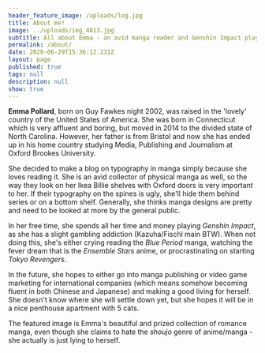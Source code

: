 ```yaml
---
header_feature_image: /uploads/log.jpg
title: About me!
image: ../uploads/img_4813.jpg
subtitle: All about Emma - an avid manga reader and Genshin Impact player
permalink: /about/
date: 2020-06-29T15:36:12.231Z
layout: page
published: true
tags: null
description: null
show: true
---
```

**Emma Pollard**, born on Guy Fawkes night 2002, was raised in the 'lovely' country of the United States of America. She was born in Connecticut which is very affluent and boring, but moved in 2014 to the divided state of North Carolina. However, her father is from Bristol and now she has ended up in his home country studying Media, Publishing and Journalism at Oxford Brookes University. 

She decided to make a blog on typography in manga simply because she loves reading it. She is an avid collector of physical manga as well, so the way they look on her Ikea Billie shelves with Oxford doors is very important to her. If their typography on the spines is ugly, she'll hide them behind series or on a bottom shelf. Generally, she thinks manga designs are pretty and need to be looked at more by the general public. 

In her free time, she spends all her time and money playing *Genshin Impact*, as she has a slight gambling addiction (Kazuha/Fischl main BTW). When not doing this, she's either crying reading the *Blue Period* manga, watching the fever dream that is the *Ensemble Stars* anime, or procrastinating on starting *Tokyo Revengers*. 

In the future, she hopes to either go into manga publishing or video game marketing for international companies (which means somehow becoming fluent in both Chinese and Japanese) and making a good living for herself. She doesn't know where she will settle down yet, but she hopes it will be in a nice penthouse apartment with 5 cats. 

The featured image is Emma's beautiful and prized collection of romance manga, even though she claims to hate the *shoujo* genre of anime/manga - she actually is just lying to herself.